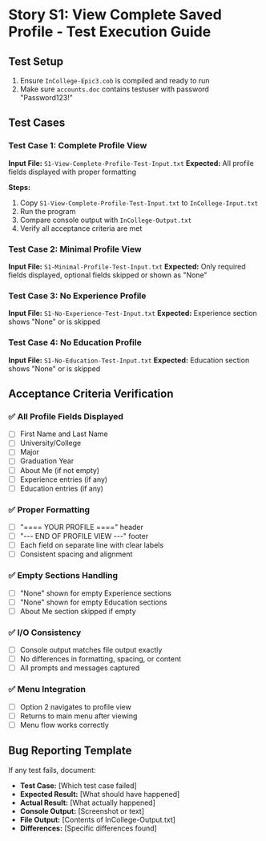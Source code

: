 # Story S1: View Complete Saved Profile - Test Execution Guide

## Test Setup
1. Ensure `InCollege-Epic3.cob` is compiled and ready to run
2. Make sure `accounts.doc` contains testuser with password "Password123!"

## Test Cases

### Test Case 1: Complete Profile View
**Input File:** `S1-View-Complete-Profile-Test-Input.txt`
**Expected:** All profile fields displayed with proper formatting

**Steps:**
1. Copy `S1-View-Complete-Profile-Test-Input.txt` to `InCollege-Input.txt`
2. Run the program
3. Compare console output with `InCollege-Output.txt`
4. Verify all acceptance criteria are met

### Test Case 2: Minimal Profile View
**Input File:** `S1-Minimal-Profile-Test-Input.txt`
**Expected:** Only required fields displayed, optional fields skipped or shown as "None"

### Test Case 3: No Experience Profile
**Input File:** `S1-No-Experience-Test-Input.txt`
**Expected:** Experience section shows "None" or is skipped

### Test Case 4: No Education Profile
**Input File:** `S1-No-Education-Test-Input.txt`
**Expected:** Education section shows "None" or is skipped

## Acceptance Criteria Verification

### ✅ All Profile Fields Displayed
- [ ] First Name and Last Name
- [ ] University/College
- [ ] Major
- [ ] Graduation Year
- [ ] About Me (if not empty)
- [ ] Experience entries (if any)
- [ ] Education entries (if any)

### ✅ Proper Formatting
- [ ] "==== YOUR PROFILE ====" header
- [ ] "--- END OF PROFILE VIEW ---" footer
- [ ] Each field on separate line with clear labels
- [ ] Consistent spacing and alignment

### ✅ Empty Sections Handling
- [ ] "None" shown for empty Experience sections
- [ ] "None" shown for empty Education sections
- [ ] About Me section skipped if empty

### ✅ I/O Consistency
- [ ] Console output matches file output exactly
- [ ] No differences in formatting, spacing, or content
- [ ] All prompts and messages captured

### ✅ Menu Integration
- [ ] Option 2 navigates to profile view
- [ ] Returns to main menu after viewing
- [ ] Menu flow works correctly

## Bug Reporting Template
If any test fails, document:
- **Test Case:** [Which test case failed]
- **Expected Result:** [What should have happened]
- **Actual Result:** [What actually happened]
- **Console Output:** [Screenshot or text]
- **File Output:** [Contents of InCollege-Output.txt]
- **Differences:** [Specific differences found]
